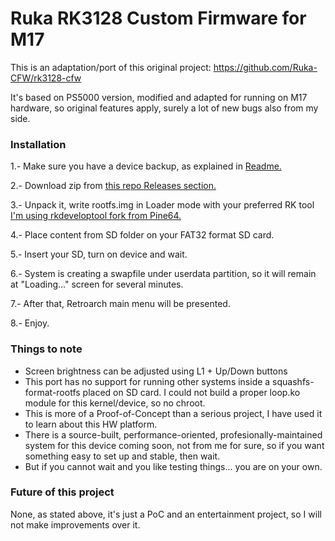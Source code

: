 # Ruka RK3128 Custom Firmware for M17

This is an adaptation/port of this original project: https://github.com/Ruka-CFW/rk3128-cfw

It's based on PS5000 version, modified and adapted for running on M17 hardware, so original features apply, surely a lot of new bugs also from my side.

### Installation

1.- Make sure you have a device backup, as explained in [Readme.](https://github.com/octathorp/m17_tools/blob/master/README.md)

2.- Download zip from [this repo Releases section.](https://github.com/octathorp/m17_tools/releases)

3.- Unpack it, write rootfs.img in Loader mode with your preferred RK tool [I'm using rkdeveloptool fork from Pine64.](https://gitlab.com/pine64-org/quartz-bsp/rkdeveloptool)

4.- Place content from SD folder on your FAT32 format SD card.

5.- Insert your SD, turn on device and wait.

6.- System is creating a swapfile under userdata partition, so it will remain at "Loading..." screen for several minutes.

7.- After that, Retroarch main menu will be presented.

8.- Enjoy.

### Things to note

- Screen brightness can be adjusted using L1 + Up/Down buttons
- This port has no support for running other systems inside a squashfs-format-rootfs placed on SD card. I could not build a proper loop.ko module for this kernel/device, so no chroot.
- This is more of a Proof-of-Concept than a serious project, I have used it to learn about this HW platform.
- There is a source-built, performance-oriented, profesionally-maintained system for this device coming soon, not from me for sure, so if you want something easy to set up and stable, then wait.
- But if you cannot wait and you like testing things... you are on your own.

### Future of this project

None, as stated above, it's just a PoC and an entertainment project, so I will not make improvements over it.

